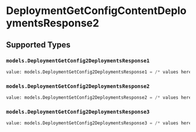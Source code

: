 # DeploymentGetConfigContentDeploymentsResponse2


## Supported Types

### `models.DeploymentGetConfig2DeploymentsResponse1`

```python
value: models.DeploymentGetConfig2DeploymentsResponse1 = /* values here */
```

### `models.DeploymentGetConfig2DeploymentsResponse2`

```python
value: models.DeploymentGetConfig2DeploymentsResponse2 = /* values here */
```

### `models.DeploymentGetConfig2DeploymentsResponse3`

```python
value: models.DeploymentGetConfig2DeploymentsResponse3 = /* values here */
```

